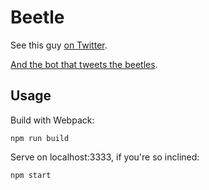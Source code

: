 # Beetle

See this guy [on Twitter](https://twitter.com/beetlebrrp).

[And the bot that tweets the beetles](https://github.com/BillyZac/beetle-bot-bot).


## Usage

Build with Webpack:
```
npm run build
```

Serve on localhost:3333, if you're so inclined:
```
npm start
```
